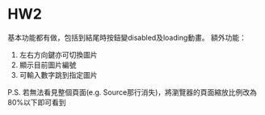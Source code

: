 # HW2
基本功能都有做，包括到結尾時按鈕變disabled及loading動畫。
額外功能：
1. 左右方向鍵亦可切換圖片
2. 顯示目前圖片編號
3. 可輸入數字跳到指定圖片

P.S. 若無法看見整個頁面(e.g. Source那行消失)，將瀏覽器的頁面縮放比例改為80%以下即可看到

